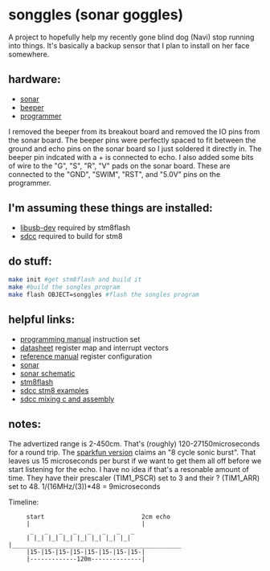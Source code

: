 # songgles (sonar goggles)
A project to hopefully help my recently gone blind dog (Navi) stop running into things. It's basically a backup sensor that I plan to install on her face somewhere.

## hardware:
- [sonar](https://www.velleman.eu/products/view/?id=435526)
- [beeper](https://www.velleman.eu/products/view/?id=435552)
- [programmer](https://www.amazon.com/ST-Link-Emulator-Downloader-Programming-Random/dp/B00RYVLN4U)

I removed the beeper from its breakout board and removed the IO pins from the sonar board. The beeper pins were perfectly spaced to fit between the ground and echo pins on the sonar board so I just soldered it directly in. The beeper pin indcated with a + is connected to echo. I also added some bits of wire to the "G", "S", "R", "V" pads on the sonar board. These are connected to the "GND", "SWIM", "RST", and "5.0V" pins on the programmer.

## I'm assuming these things are installed:
- [libusb-dev](https://libusb.info) required by stm8flash
- [sdcc](http://sdcc.sourceforge.net/) required to build for stm8

## do stuff:
```bash
make init #get stm8flash and build it
make #build the songles program
make flash OBJECT=songgles #flash the songles program
```

## helpful links:
- [programming manual](https://www.st.com/content/ccc/resource/technical/document/programming_manual/43/24/13/9a/89/df/45/ed/CD00161709.pdf/files/CD00161709.pdf/jcr:content/translations/en.CD00161709.pdf) instruction set
- [datasheet](https://www.st.com/resource/en/datasheet/stm8s003k3.pdf) register map and interrupt vectors
- [reference manual](https://www.st.com/content/ccc/resource/technical/document/reference_manual/9a/1b/85/07/ca/eb/4f/dd/CD00190271.pdf/files/CD00190271.pdf/jcr:content/translations/en.CD00190271.pdf) register configuration
- [sonar](https://www.velleman.eu/products/view/?id=435526)
- [sonar schematic](https://www.velleman.eu/downloads/29/infosheets/vma306_scheme.pdf)
- [stm8flash](https://github.com/vdudouyt/stm8flash)
- [sdcc stm8 examples](https://github.com/vdudouyt/sdcc-examples-stm8)
- [sdcc mixing c and assembly](https://lujji.github.io/blog/mixing-c-and-assembly-on-stm8/)

## notes:
The advertized range is 2-450cm. That's (roughly) 120-27150microseconds for a round trip. The [sparkfun version](https://cdn.sparkfun.com/assets/b/3/0/b/a/DGCH-RED_datasheet.pdf) claims an "8 cycle sonic burst". That leaves us 15 microseconds per burst if we want to get them all off before we start listening for the echo. I have no idea if that's a resonable amount of time. They have their prescaler (TIM1_PSCR) set to 3 and their ? (TIM1_ARR) set to 48. 1/(16MHz/(3))\*48 = 9microseconds

Timeline:
```
     start                           2cm echo
     |                               |
      _   _   _   _   _   _   _   _
     | |_| |_| |_| |_| |_| |_| |_| |_______________________________________________
     |15-|15-|15-|15-|15-|15-|15-|15-|
     |-------------120m--------------|
```
